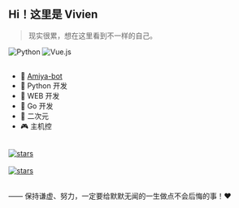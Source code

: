 ## Hi！这里是 Vivien

> 现实很累，想在这里看到不一样的自己。

<div>
    <img alt="Python" src="https://img.shields.io/badge/Python-%232b5b84?logo=python&logoColor=white">
    <img alt="Vue.js" src="https://img.shields.io/badge/Vue.js-%2334495e?logo=vue.js">
</div>
<br>

- 🐰 [Amiya-bot](https://github.com/AmiyaBot) 
- 🐍 Python 开发
- 🐝 WEB 开发
- 🐹 Go 开发
- 👻 二次元
- 🎮 主机控

<br>
<a href="https://github.com/AmiyaBot/Amiya-Bot" target="_blank">
    <img alt="stars" style="display: block"
         src="https://github-readme-stats.anuraghazra1.vercel.app/api/pin/?username=AmiyaBot&repo=Amiya-bot&theme=material-palenight"/>
</a>
<br>
<a href="https://github.com/AmiyaBot/Amiya-Bot-core" target="_blank">
    <img alt="stars" style="display: block"
         src="https://github-readme-stats.anuraghazra1.vercel.app/api/pin/?username=AmiyaBot&repo=Amiya-Bot-core&theme=material-palenight"/>
</a>
<br>

—— 保持谦虚、努力，一定要给默默无闻的一生做点不会后悔的事！❤️
